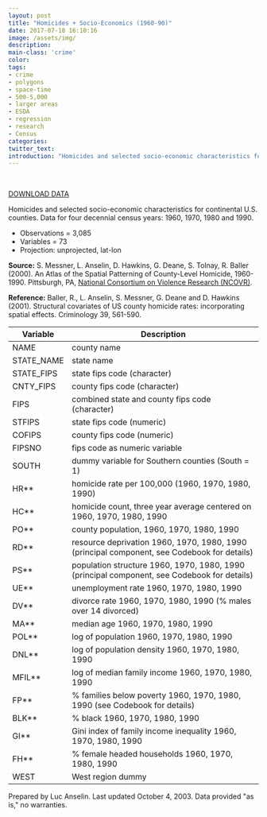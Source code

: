 ```yaml
---
layout: post
title: "Homicides + Socio-Economics (1960-90)"
date: 2017-07-18 16:10:16
image: /assets/img/
description:
main-class: 'crime'
color:
tags:
- crime
- polygons
- space-time
- 500-5,000
- larger areas
- ESDA
- regression
- research
- Census
categories:
twitter_text:
introduction: "Homicides and selected socio-economic characteristics for continental U.S. counties (1960-1990). "
---
```

<div id="root" data-geojson="../data/natregimes.geojson"></div>

<br>


[DOWNLOAD DATA](../data/natregimes.zip)


Homicides and selected socio-economic characteristics for continental U.S. counties. Data for four decennial census years: 1960, 1970, 1980 and 1990.

* Observations = 3,085
* Variables = 73
* Projection: unprojected, lat-lon


**Source:** S. Messner, L. Anselin, D. Hawkins, G. Deane, S. Tolnay, R. Baller (2000). An Atlas of the Spatial Patterning of County-Level Homicide, 1960-1990. Pittsburgh, PA, [National Consortium on Violence Research (NCOVR)](http://www.ncovr.heinz.cmu.edu/).

**Reference:** Baller, R., L. Anselin, S. Messner, G. Deane and D. Hawkins (2001). Structural covariates of US county homicide rates: incorporating spatial effects. Criminology 39, 561-590.



| **Variable**                         |**Description**                       |
|---|---|
| NAME                                 | county name                          |
| STATE\_NAME                          | state name                           |
| STATE\_FIPS                          | state fips code (character)          |
| CNTY\_FIPS                           | county fips code (character)         |
| FIPS                                 | combined state and county fips code (character)                            |
| STFIPS                               | state fips code (numeric)            |
| COFIPS                               | county fips code (numeric)           |
| FIPSNO                               | fips code as numeric variable        |
| SOUTH                                | dummy variable for Southern counties  (South = 1)                          |
| HR\*\*                               | homicide rate per 100,000 (1960,     1970, 1980, 1990)                     |
| HC\*\*                               | homicide count, three year average centered on 1960, 1970, 1980, 1990      |
| PO\*\*                               | county population, 1960, 1970, 1980, 1990                                  |
| RD\*\*                               | resource deprivation 1960, 1970,     1980, 1990 (principal component, see  Codebook for details)|
| PS\*\*                               | population structure 1960, 1970,     1980, 1990 (principal component, see Codebook for details) |
| UE\*\*                               | unemployment rate 1960, 1970, 1980,   1990                                 |
| DV\*\*                               | divorce rate 1960, 1970, 1980, 1990  (% males over 14 divorced)            |
| MA\*\*                               | median age 1960, 1970, 1980, 1990                                          |
| POL\*\*                              | log of population 1960, 1970, 1980,   1990                                 |
| DNL\*\*                              | log of population density 1960,   1970, 1980, 1990                         |
| MFIL\*\*                             | log of median family income 1960,     1970, 1980, 1990                     |
| FP\*\*                               | % families below poverty 1960, 1970, 1980, 1990 (see Codebook for details) |
| BLK\*\*                              | % black 1960, 1970, 1980, 1990                                             |
| GI\*\*                               | Gini index of family income           inequality 1960, 1970, 1980, 1990    |
| FH\*\*                               | % female headed households 1960,      1970, 1980, 1990                     |
| WEST                                 | West region dummy                                                          |


Prepared by Luc Anselin. Last updated October 4, 2003. Data provided "as is," no warranties.